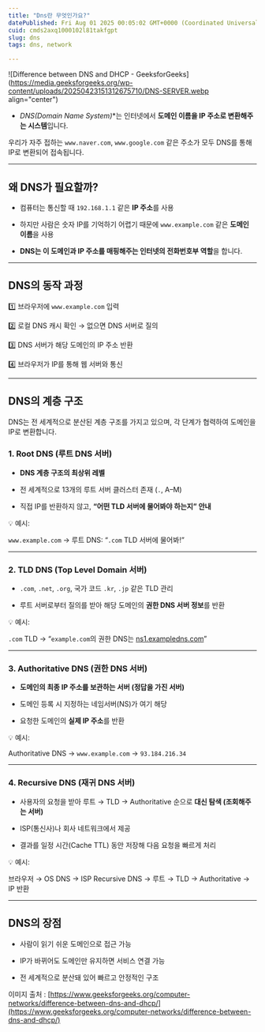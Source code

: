 ```yaml
---
title: "Dns란 무엇인가요?"
datePublished: Fri Aug 01 2025 00:05:02 GMT+0000 (Coordinated Universal Time)
cuid: cmds2axq1000102l81takfgpt
slug: dns
tags: dns, network

---
```


![Difference between DNS and DHCP - GeeksforGeeks](https://media.geeksforgeeks.org/wp-content/uploads/20250423151312675710/DNS-SERVER.webp align="center")

* *DNS(Domain Name System)*\*는 인터넷에서 **도메인 이름을 IP 주소로 변환해주는 시스템**입니다.
    

우리가 자주 접하는 `www.naver.com`, `www.google.com` 같은 주소가 모두 DNS를 통해 IP로 변환되어 접속됩니다.

---

## 왜 DNS가 필요할까?

* 컴퓨터는 통신할 때 `192.168.1.1` 같은 **IP 주소**를 사용
    
* 하지만 사람은 숫자 IP를 기억하기 어렵기 때문에 `www.example.com` 같은 **도메인 이름**을 사용
    
* **DNS는 이 도메인과 IP 주소를 매핑해주는 인터넷의 전화번호부 역할**을 합니다.
    

---

## DNS의 동작 과정

1️⃣ 브라우저에 `www.example.com` 입력

2️⃣ 로컬 DNS 캐시 확인 → 없으면 DNS 서버로 질의

3️⃣ DNS 서버가 해당 도메인의 IP 주소 반환

4️⃣ 브라우저가 IP를 통해 웹 서버와 통신

---

## DNS의 계층 구조

DNS는 전 세계적으로 분산된 계층 구조를 가지고 있으며, 각 단계가 협력하여 도메인을 IP로 변환합니다.

### 1\. Root DNS (루트 DNS 서버)

* **DNS 계층 구조의 최상위 레벨**
    
* 전 세계적으로 13개의 루트 서버 클러스터 존재 (`.`, A–M)
    
* 직접 IP를 반환하지 않고, **“어떤 TLD 서버에 물어봐야 하는지” 안내**
    

💡 예시:

`www.example.com` → 루트 DNS: “`.com` TLD 서버에 물어봐!”

---

### 2\. TLD DNS (Top Level Domain 서버)

* `.com`, `.net`, `.org`, 국가 코드 `.kr`, `.jp` 같은 TLD 관리
    
* 루트 서버로부터 질의를 받아 해당 도메인의 **권한 DNS 서버 정보**를 반환
    

💡 예시:

`.com` TLD → “`example.com`의 권한 DNS는 [ns1.exampledns.com](http://ns1.exampledns.com)”

---

### 3\. Authoritative DNS (권한 DNS 서버)

* **도메인의 최종 IP 주소를 보관하는 서버 (정답을 가진 서버)**
    
* 도메인 등록 시 지정하는 네임서버(NS)가 여기 해당
    
* 요청한 도메인의 **실제 IP 주소**를 반환
    

💡 예시:

Authoritative DNS → `www.example.com` → `93.184.216.34`

---

### 4\. Recursive DNS (재귀 DNS 서버)

* 사용자의 요청을 받아 루트 → TLD → Authoritative 순으로 **대신 탐색 (조회해주는 서버)**
    
* ISP(통신사)나 회사 네트워크에서 제공
    
* 결과를 일정 시간(Cache TTL) 동안 저장해 다음 요청을 빠르게 처리
    

💡 예시:

브라우저 → OS DNS → ISP Recursive DNS → 루트 → TLD → Authoritative → IP 반환

---

## DNS의 장점

* 사람이 읽기 쉬운 도메인으로 접근 가능
    
* IP가 바뀌어도 도메인만 유지하면 서비스 연결 가능
    
* 전 세계적으로 분산돼 있어 빠르고 안정적인 구조
    

이미지 출처 : [https://www.geeksforgeeks.org/computer-networks/difference-between-dns-and-dhcp/](https://www.geeksforgeeks.org/computer-networks/difference-between-dns-and-dhcp/)